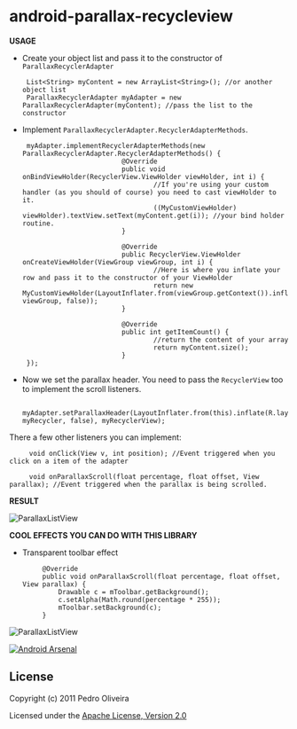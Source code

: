 android-parallax-recycleview
============================
**USAGE**

 - Create your object list and pass it to the constructor of `ParallaxRecyclerAdapter`


        List<String> myContent = new ArrayList<String>(); //or another object list
        ParallaxRecyclerAdapter myAdapter = new ParallaxRecyclerAdapter(myContent); //pass the list to the constructor


 - Implement `ParallaxRecyclerAdapter.RecyclerAdapterMethods`.


        myAdapter.implementRecyclerAdapterMethods(new ParallaxRecyclerAdapter.RecyclerAdapterMethods() {
                                @Override
                                public void onBindViewHolder(RecyclerView.ViewHolder viewHolder, int i) {
                                        //If you're using your custom handler (as you should of course) you need to cast viewHolder to it.
                                        ((MyCustomViewHolder) viewHolder).textView.setText(myContent.get(i)); //your bind holder routine.
                                }

                                @Override
                                public RecyclerView.ViewHolder onCreateViewHolder(ViewGroup viewGroup, int i) {
                                        //Here is where you inflate your row and pass it to the constructor of your ViewHolder
                                        return new MyCustomViewHolder(LayoutInflater.from(viewGroup.getContext()).inflate(R.layout.myRow, viewGroup, false));
                                }

                                @Override
                                public int getItemCount() {
                                        //return the content of your array
                                        return myContent.size();
                                }
        });

 - Now we set the parallax header. You need to pass the `RecyclerView` too to implement the scroll listeners.


        myAdapter.setParallaxHeader(LayoutInflater.from(this).inflate(R.layout.myParallaxView, myRecycler, false), myRecyclerView);

There a few other listeners you can implement:

         void onClick(View v, int position); //Event triggered when you click on a item of the adapter

         void onParallaxScroll(float percentage, float offset, View parallax); //Event triggered when the parallax is being scrolled.

**RESULT**

![ParallaxListView](https://raw.githubusercontent.com/kanytu/android-parallax-recycleview/master/screenshots/screenshot.gif)


**COOL EFFECTS YOU CAN DO WITH THIS LIBRARY**

 - Transparent toolbar effect

            @Override
            public void onParallaxScroll(float percentage, float offset, View parallax) {
                Drawable c = mToolbar.getBackground();
                c.setAlpha(Math.round(percentage * 255));
                mToolbar.setBackground(c);
            }

![ParallaxListView](https://raw.githubusercontent.com/kanytu/android-parallax-recycleview/master/screenshots/parallaxtoolbar.gif)


[![Android Arsenal](https://img.shields.io/badge/Android%20Arsenal-android--parallax--recyclerview-brightgreen.svg?style=flat)](https://android-arsenal.com/details/3/1095)


## License
Copyright (c) 2011 Pedro Oliveira

Licensed under the [Apache License, Version 2.0](http://www.apache.org/licenses/LICENSE-2.0.html)

